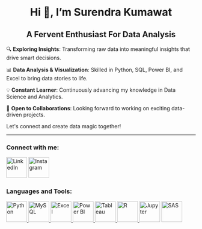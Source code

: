 <h1 align= "center">Hi 👋, I’m Surendra Kumawat</h1>
<h2 align= "center">A Fervent Enthusiast For Data Analysis
</h2>

<p>🔍 <strong>Exploring Insights</strong>: Transforming raw data into meaningful insights that drive smart decisions.</p>
<p>📊 <strong>Data Analysis & Visualization</strong>: Skilled in Python, SQL, Power BI, and Excel to bring data stories to life.</p>
<p>💡 <strong>Constant Learner</strong>: Continuously advancing my knowledge in Data Science and Analytics.</p>
<p>💼 <strong>Open to Collaborations</strong>: Looking forward to working on exciting data-driven projects.</p>

<p>Let's connect and create data magic together!</p>



---

### Connect with me:
<p >
  <a href="https://www.linkedin.com/in/surendra089/"><img src="https://img.icons8.com/color/48/000000/linkedin.png" alt="LinkedIn" width="55" height="55"></a>
  <a href="https://www.instagram.com/surendra089/"><img src="https://img.icons8.com/color/48/000000/instagram-new.png" alt="Instagram" width="55" height="55"></a>
</p>

### Languages and Tools:
<p >
  <a href="https://www.python.org/"><img src="https://img.icons8.com/color/48/000000/python.png" alt="Python" width="55" height="55">
  <a href="https://www.mysql.com/"><img src="https://img.icons8.com/ios-filled/50/000000/mysql-logo.png" alt="MySQL" width="55" height="55">
  <a href="https://www.microsoft.com/en-in/microsoft-365/excel"><img src="https://img.icons8.com/color/48/000000/microsoft-excel-2019.png" alt="Excel" width="55" height="55">
  <a href="[https://www.r-project.org/](https://www.microsoft.com/en-us/power-platform/products/power-bi)"><img src="https://img.icons8.com/color/48/000000/power-bi.png" alt="Power BI" width="55" height="55">
  <a href="https://www.tableau.com/"><img src="https://img.icons8.com/color/48/000000/tableau-software.png" alt="Tableau" width="55" height="55">
  <a href="https://www.r-project.org/"><img src="https://img.icons8.com/ios-filled/50/000000/r.png" alt="R" width="55" height="55">
  <a href="https://jupyter.org/"><img src="https://img.icons8.com/ios-filled/50/000000/jupyter.png" alt="Jupyter" width="55" height="55"></a>
  <!-- SAS Icon -->
  <a href="https://www.sas.com/en_us/home.html"><img src="https://e-cens.com/wp-content/uploads/elementor/thumbs/google-data-studio-logo_e-cens_training-plbnc8lo3u3s8qo0m9ub5vp4x4t0yejfte7dzqk85g.png" alt="SAS" width="55" height="55"></a>
</p>

